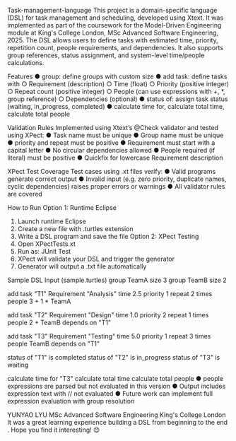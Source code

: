 Task-management-language
This project is a domain-specific language (DSL) for task management and scheduling, developed using Xtext. It was implemented as part of the coursework for the Model-Driven Engineering module at King's College London, MSc Advanced Software Engineering, 2025.
The DSL allows users to define tasks with estimated time, priority, repetition count, people requirements, and dependencies. It also supports group references, status assignment, and system-level time/people calculations.

Features
● group: define groups with custom size
● add task: define tasks with
  ○ Requirement (description)
  ○ Time (float)
  ○ Priority (positive integer)
  ○ Repeat count (positive integer)
  ○ People (can use expressions with +, *, group reference)
  ○ Dependencies (optional)
● status of: assign task status (waiting, in_progress, completed)
● calculate time for, calculate total time, calculate total people

Validation Rules
Implemented using Xtext’s @Check validator and tested using XPect:
● Task name must be unique
● Group name must be unique
● priority and repeat must be positive
● Requirement must start with a capital letter
● No circular dependencies allowed
● People required (if literal) must be positive
● Quickfix for lowercase Requirement description

XPect Test Coverage
Test cases using .xt files verify:
● Valid programs generate correct output
● Invalid input (e.g. zero priority, duplicate names, cyclic dependencies) raises proper errors or warnings
● All validator rules are covered


How to Run
Option 1: Runtime Eclipse
1. Launch runtime Eclipse
2. Create a new file with .turtles extension
3. Write a DSL program and save the file
Option 2: XPect Testing
1. Open XPectTests.xt
2. Run as: JUnit Test
3. XPect will validate your DSL and trigger the generator
4. Generator will output a .txt file automatically

Sample DSL Input (sample.turtles)
group TeamA size 3
group TeamB size 2

add task "T1" Requirement "Analysis"
time 2.5 priority 1 repeat 2 times people 3 + 1 * TeamA

add task "T2" Requirement "Design"
time 1.0 priority 2 repeat 1 times people 2 + TeamB depends on "T1"

add task "T3" Requirement "Testing"
time 5.0 priority 1 repeat 3 times people TeamB depends on "T1"

status of "T1" is completed
status of "T2" is in_progress
status of "T3" is waiting

calculate time for "T3"
calculate total time
calculate total people
● people expressions are parsed but not evaluated in this version
● Output includes expression text with // not evaluated
● Future work can implement full expression evaluation with group resolution



YUNYAO LYU
MSc Advanced Software Engineering
King's College London
It was a great learning experience building a DSL from beginning to the end . Hope you find it interesting! 😊
